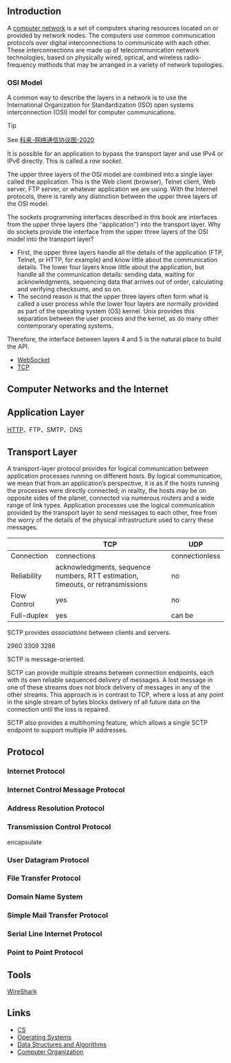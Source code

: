 ## Introduction

A [computer network](https://en.wikipedia.org/wiki/Computer_network) is a set of computers sharing resources located on or provided by network nodes.
The computers use common communication protocols over digital interconnections to communicate with each other.
These interconnections are made up of telecommunication network technologies, based on physically wired, optical,
and wireless radio-frequency methods that may be arranged in a variety of network topologies.

### OSI Model

A common way to describe the layers in a network is to use the International Organization for Standardization (ISO) open systems interconnection (OSI) model for computer communications.

> [!TIP]
>
> See [科来-网络通信协议图-2020](http://www.colasoft.com.cn/download/network-protocol-map-2020.pdf)

It is possible for an application to bypass the transport layer and use IPv4 or IPv6 directly. This is called a *raw socket*.

The upper three layers of the OSI model are combined into a single layer called the application.
This is the Web client (browser), Telnet client, Web server, FTP server, or whatever application we are using.
With the Internet protocols, there is rarely any distinction between the upper three layers of the OSI model.

The sockets programming interfaces described in this book are interfaces from the upper three layers (the ‘‘application’’) into the transport layer.
Why do sockets provide the interface from the upper three layers of the OSI model into the transport layer?

- First, the upper three layers handle all the details of the application (FTP, Telnet, or HTTP, for example) and know little about the communication details.
  The lower four layers know little about the application, but handle all the communication details: sending data, waiting for acknowledgments, sequencing data that arrives out of order, calculating and verifying checksums, and so on.
- The second reason is that the upper three layers often form what is called a user process while the lower four layers are normally provided as part of the operating system (OS) kernel.
  Unix provides this separation between the user process and the kernel, as do many other contemporary operating systems.

Therefore, the interface between layers 4 and 5 is the natural place to build the API.

- [WebSocket](/docs/CS/CN/WebSocket.md)
- [TCP](/docs/CS/CN/TCP.md)

## Computer Networks and the Internet

## Application Layer

[HTTP](/docs/CS/CN/HTTP.md)、FTP、SMTP、DNS

## Transport Layer

A transport-layer protocol provides for logical communication between application processes running on different hosts.
By logical communication, we mean that from an application’s perspective, it is as if the hosts running the processes were directly connected; in reality, the hosts may be on opposite sides of the planet, connected via numerous routers and a wide range of link types.
Application processes use the logical communication provided by the transport layer to send messages to each other, free from the worry of the details of the physical infrastructure used to carry these messages.


|              | TCP                                                                             | UDP            |
| -------------- | --------------------------------------------------------------------------------- | ---------------- |
| Connection   | connections                                                                     | connectionless |
| Reliability  | acknowledgments, sequence numbers, RTT estimation, timeouts, or retransmissions | no             |
| Flow Control | yes                                                                             | no             |
| Full-duplex  | yes                                                                             | can be         |

SCTP provides *associations* between clients and servers.

2960 3309 3286 

SCTP is message-oriented.

SCTP can provide multiple streams between connection endpoints, each with its own reliable sequenced delivery of messages. 
A lost message in one of these streams does not block delivery of messages in any of the other streams. 
This approach is in contrast to TCP, where a loss at any point in the single stream of bytes blocks delivery of all future data on the connection until the loss is repaired.

SCTP also provides a multihoming feature, which allows a single SCTP endpoint to support multiple IP addresses.

## Protocol

### Internet Protocol

### Internet Control Message Protocol

### Address Resolution Protocol

### Transmission Control Protocol

encapsulate

### User Datagram Protocol

### File Transfer Protocol

### Domain Name System

### Simple Mail Transfer Protocol

### Serial Line Internet Protocol

### Point to Point Protocol

## Tools

[WireShark](/docs/CS/CN/Tools/WireShark.md)

## Links

- [CS](/docs/CS/CS.md)
- [Operating Systems](/docs/CS/OS/OS.md)
- [Data Structures and Algorithms](/docs/CS/Algorithms/Algorithms.md)
- [Computer Organization](/docs/CS/CO/CO.md)
